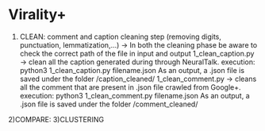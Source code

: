 # Virality+

1) CLEAN: comment and caption cleaning step (removing digits, punctuation, lemmatization,...)
-> In both the cleaning phase be aware to check the correct path of the file in input and output
1_clean_caption.py -> clean all the caption generated during through NeuralTalk.
execution:
python3 1_clean_caption.py filename.json
As an output, a .json file is saved under the folder /caption_cleaned/
1_clean_comment.py -> cleans all the comment that are present in .json file crawled from Google+.
execution:
python3 1_clean_comment.py filename.json
As an output, a .json file is saved under the folder /comment_cleaned/

2)COMPARE: 
3)CLUSTERING


